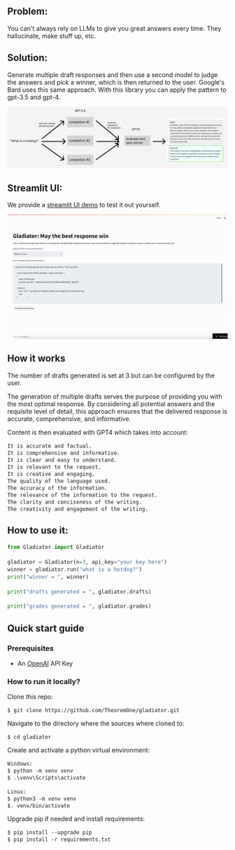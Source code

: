 ## Problem:

You can't always rely on LLMs to give you great answers every time. They hallucinate, make stuff up, etc.

## Solution:

Generate multiple draft responses and then use a second model to judge the answers and pick a winner, which is then returned to the user. Google's Bard uses this same approach. With this library you can apply the pattern to gpt-3.5 and gpt-4.

<img src="graphic.png">

## Streamlit UI:

We provide a [streamlit UI demo](https://theoremone-gladiator-streamlit-ui-4e4ons.streamlit.app/) to test it out yourself.

<img src="demo.gif" width="1200px">

## How it works

The number of drafts generated is set at 3 but can be configured by the user.

The generation of multiple drafts serves the purpose of providing you with the most optimal response. By considering all potential answers and the requisite level of detail, this approach ensures that the delivered response is accurate, comprehensive, and informative.

Content is then evaluated with GPT4 which takes into account:

```
It is accurate and factual.
It is comprehensive and informative.
It is clear and easy to understand.
It is relevant to the request.
It is creative and engaging.
The quality of the language used.
The accuracy of the information.
The relevance of the information to the request.
The clarity and conciseness of the writing.
The creativity and engagement of the writing.
```

## How to use it:

```python
from Gladiator import Gladiator

gladiator = Gladiator(n=3, api_key="your key here")
winner = gladiator.run("what is a hotdog?")
print("winner = ", winner)

print("drafts generated = ", gladiator.drafts)

print("grades generated = ", gladiator.grades)

```

## Quick start guide

### Prerequisites

- An [OpenAI](https://platform.openai.com/) API Key

### How to run it locally?

Clone this repo:

```shell
$ git clone https://github.com/TheoremOne/gladiator.git
```

Navigate to the directory where the sources where cloned to:

```shell
$ cd gladiator
```

Create and activate a python virtual environment:

```shell
Windows:
$ python -m venv venv
$ .\venv\Scripts\activate

Linux:
$ python3 -m venv venv
$. venv/bin/activate
```

Upgrade pip if needed and install requirements:

```shell
$ pip install --upgrade pip
$ pip install -r requirements.txt
```
